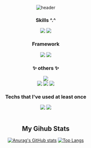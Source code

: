 <div align="center">
  
 ![header](https://capsule-render.vercel.app/api?type=waving&color=gradient&height=250&section=header&text=💗HI!%20Its%20Me👋&fontSize=62)
### Skills ^.^
<img src="https://img.shields.io/badge/Python-3776AB?style=for-the-badge&logo=Python&logoColor=white">
<img src="https://img.shields.io/badge/Jupyter-F37626?style=for-the-badge&logo=Jupyter&logoColor=white">
  
### Framework <br/>
<img src="https://img.shields.io/badge/TensorFlow-FF6F00?style=for-the-badge&logo=TensorFlow&logoColor=white">
<img src="https://img.shields.io/badge/PyTorch-EE4C2C?style=for-the-badge&logo=PyTorch&logoColor=white">
  
### ✨ others ✨ <br/>
<img src="https://img.shields.io/badge/Tableau-E97627?style=for-the-badge&logo=Tableau&logoColor=white"> </br>
<img src="https://img.shields.io/badge/Qgis-589632?style=for-the-badge&logo=Qgis&logoColor=white">
<img src="https://img.shields.io/badge/Adobe Photoshop-31A8FF?style=for-the-badge&logo=Adobe Photoshop&logoColor=white">
<img src="https://img.shields.io/badge/Adobe Illustrator-FF9A00?style=for-the-badge&logo=Adobe Illustrator&logoColor=white">

### Techs that I've used at least once <br/>
<img src="https://img.shields.io/badge/MySQL-4479A1?style=for-the-badge&logo=MySQL&logoColor=white">
<img src="https://img.shields.io/badge/C++-00599C?style=for-the-badge&logo=C++&logoColor=white">

<br/>
<br/>

## My Gihub Stats
[![Anurag's GitHub stats](https://github-readme-stats.vercel.app/api?username=7rohj&theme=swift)](https://github.com/anuraghazra/github-readme-stats)
  [![Top Langs](https://github-readme-stats.vercel.app/api/top-langs/?username=anuraghazra&layout=compact&theme=buefy)](https://github.com/anuraghazra/github-readme-stats)
<div align="center">
　　　　　　　　　　　　　　　　　　　　　　　　　　　　　　
